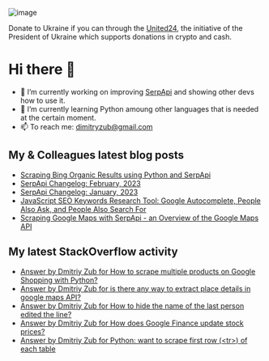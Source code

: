 ![image](https://user-images.githubusercontent.com/78694043/173765763-2ac383da-2612-45c3-b7fc-819728ab8c0d.png)

Donate to Ukraine if you can through the [United24](https://u24.gov.ua/), the initiative of the President of Ukraine which supports donations in crypto and cash.

# Hi there 👋

- 🔭 I’m currently working on improving [SerpApi](https://github.com/serpapi) and showing other devs how to use it.
- 🌱 I’m currently learning Python amoung other languages that is needed at the certain moment.
- 📫 To reach me: dimitryzub@gmail.com


## My & Сolleagues latest blog posts
<!-- BLOG-POST-LIST:START -->
- [Scraping Bing Organic Results using Python and SerpApi](https://serpapi.com/blog/scraping-bing-organic-results-using-python-and-serpapi/)
- [SerpApi Changelog: February, 2023](https://serpapi.com/blog/serpapi-changelog-february-2023/)
- [SerpApi Changelog: January, 2023](https://serpapi.com/blog/serpapi-changelog-january-2023/)
- [JavaScript SEO Keywords Research Tool: Google Autocomplete, People Also Ask, and People Also Search For](https://serpapi.com/blog/google-seo-keywords-generator-tool-nodejs/)
- [Scraping Google Maps with SerpApi - an Overview of the Google Maps API](https://serpapi.com/blog/scraping-business-reviews-from-google-maps-with-serpapi/)
<!-- BLOG-POST-LIST:END -->

## My latest StackOverflow activity
<!-- STACKOVERFLOW:START -->
- [Answer by Dmitriy Zub for How to scrape multiple products on Google Shopping with Python?](https://stackoverflow.com/questions/69606777/how-to-scrape-multiple-products-on-google-shopping-with-python/75742092#75742092)
- [Answer by Dmitriy Zub for is there any way to extract place details in google maps API?](https://stackoverflow.com/questions/74600323/is-there-any-way-to-extract-place-details-in-google-maps-api/74713933#74713933)
- [Answer by Dmitriy Zub for How to hide the name of the last person edited the line?](https://stackoverflow.com/questions/74258777/how-to-hide-the-name-of-the-last-person-edited-the-line/74261357#74261357)
- [Answer by Dmitriy Zub for How does Google Finance update stock prices?](https://stackoverflow.com/questions/16485511/how-does-google-finance-update-stock-prices/74042072#74042072)
- [Answer by Dmitriy Zub for Python: want to scrape first row &lpar;&lt;tr&gt;&rpar; of each table](https://stackoverflow.com/questions/74040999/python-want-to-scrape-first-row-tr-of-each-table/74041552#74041552)
<!-- STACKOVERFLOW:END -->
